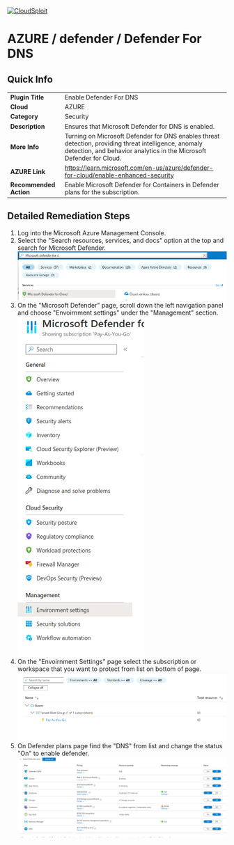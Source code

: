 [![CloudSploit](https://cloudsploit.com/img/logo-new-big-text-100.png "CloudSploit")](https://cloudsploit.com)

# AZURE / defender / Defender For DNS

## Quick Info

| | |
|-|-|
| **Plugin Title** | Enable Defender For DNS |
| **Cloud** | AZURE |
| **Category** | Security |
| **Description** | Ensures that Microsoft Defender for DNS is enabled. |
| **More Info** | Turning on Microsoft Defender for DNS enables threat detection, providing threat intelligence, anomaly detection, and behavior analytics in the Microsoft Defender for Cloud. |
| **AZURE Link** | https://learn.microsoft.com/en-us/azure/defender-for-cloud/enable-enhanced-security |
| **Recommended Action** | Enable Microsoft Defender for Containers in Defender plans for the subscription. |

## Detailed Remediation Steps
1. Log into the Microsoft Azure Management Console.
2. Select the "Search resources, services, and docs" option at the top and search for Microsoft Defender. </br> <img src="/resources/azure/defender/enable-defender-for-dns/step2.png"/>
3. On the "Microsoft Defender" page, scroll down the left navigation panel and choose "Envoirnment settings" under the "Management" section.</br> <img src="/resources/azure/defender/enable-defender-for-dns/step3.png"/>
4. On the "Envoirnment Settings" page select the subscription or workspace that you want to protect from list on bottom of page.</br> <img src="/resources/azure/defender/enable-defender-for-dns/step4.png"/>
5. On Defender plans page find the "DNS" from list and change the status "On" to enable defender.</br> <img src="/resources/azure/defender/enable-defender-for-dns/step5.png"/>
